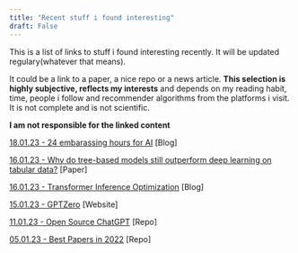 ```yaml
---
title: "Recent stuff i found interesting"
draft: False
---
```


This is a list of links to stuff i found interesting recently. It will be updated regulary(whatever that means).

It could be a link to a paper, a nice repo or a news article. **This selection is highly subjective, reflects my interests** and depends on my reading habit, time, people i follow and recommender algorithms from the platforms i visit. It is not complete and is not scientific.

**I am not responsible for the linked content**

[18.01.23 - 24 embarassing hours for AI](https://garymarcus.substack.com/p/24-seriously-embarrassing-hours-for?sd=pf) [Blog]

[16.01.23 - Why do tree-based models still outperform deep learning on tabular data?](https://arxiv.org/abs/2207.08815) [Paper]

[16.01.23 - Transformer Inference Optimization](https://lilianweng.github.io/posts/2023-01-10-inference-optimization/) [Blog]

[15.01.23 - GPTZero](https://gptzero.me) [Website]

[11.01.23 - Open Source ChatGPT](https://github.com/lucidrains/PaLM-rlhf-pytorch) [Repo]

[05.01.23 - Best Papers in 2022](https://github.com/louisfb01/best_AI_papers_2022) [Repo]

